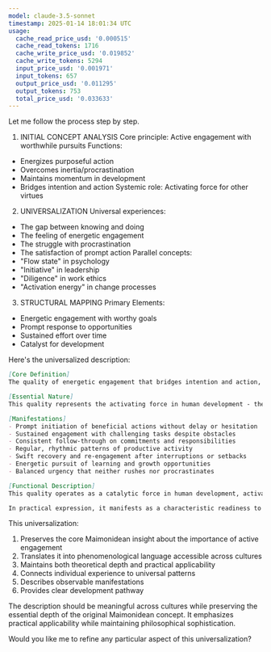 ```yaml
---
model: claude-3.5-sonnet
timestamp: 2025-01-14 18:01:34 UTC
usage:
  cache_read_price_usd: '0.000515'
  cache_read_tokens: 1716
  cache_write_price_usd: '0.019852'
  cache_write_tokens: 5294
  input_price_usd: '0.001971'
  input_tokens: 657
  output_price_usd: '0.011295'
  output_tokens: 753
  total_price_usd: '0.033633'
---
```


Let me follow the process step by step.

1. INITIAL CONCEPT ANALYSIS
Core principle: Active engagement with worthwhile pursuits
Functions: 
- Energizes purposeful action
- Overcomes inertia/procrastination
- Maintains momentum in development
- Bridges intention and action
Systemic role: Activating force for other virtues

2. UNIVERSALIZATION
Universal experiences:
- The gap between knowing and doing
- The feeling of energetic engagement
- The struggle with procrastination
- The satisfaction of prompt action
Parallel concepts:
- "Flow state" in psychology
- "Initiative" in leadership
- "Diligence" in work ethics
- "Activation energy" in change processes

3. STRUCTURAL MAPPING
Primary Elements:
- Energetic engagement with worthy goals
- Prompt response to opportunities
- Sustained effort over time
- Catalyst for development

Here's the universalized description:

```markdown
[Core Definition]
The quality of energetic engagement that bridges intention and action, characterized by prompt response to opportunity and sustained effort toward worthy goals. It manifests as the vital force that transforms knowledge into practice and potential into achievement, maintaining momentum in personal development and ethical action.

[Essential Nature]
This quality represents the activating force in human development - the capacity to overcome inertia and engage promptly and sustainably with worthwhile pursuits. It operates at the crucial intersection between understanding and action, providing the energy that transforms insight into practice and intention into achievement. Unlike mere hurriedness or superficial activity, it embodies purposeful, sustained engagement directed toward genuine growth and meaningful accomplishment.

[Manifestations]
- Prompt initiation of beneficial actions without delay or hesitation
- Sustained engagement with challenging tasks despite obstacles
- Consistent follow-through on commitments and responsibilities
- Regular, rhythmic patterns of productive activity
- Swift recovery and re-engagement after interruptions or setbacks
- Energetic pursuit of learning and growth opportunities
- Balanced urgency that neither rushes nor procrastinates

[Functional Description]
This quality operates as a catalytic force in human development, activating potential and transforming static knowledge into dynamic practice. It functions by generating an initial surge of energy to overcome inertia, then maintaining a steady flow of engagement that sustains progress. The quality calibrates itself to the task at hand, providing appropriate levels of activation without falling into either frantic activity or sluggish delay.

In practical expression, it manifests as a characteristic readiness to engage with valuable opportunities, combined with the staying power to see things through to completion. This creates a distinctive pattern of life marked by timely beginnings, steady progress, and reliable completion of worthwhile undertakings. The quality builds momentum over time, making subsequent activation progressively easier and creating an upward spiral of accomplished action.
```

This universalization:
1. Preserves the core Maimonidean insight about the importance of active engagement
2. Translates it into phenomenological language accessible across cultures
3. Maintains both theoretical depth and practical applicability
4. Connects individual experience to universal patterns
5. Describes observable manifestations
6. Provides clear development pathway

The description should be meaningful across cultures while preserving the essential depth of the original Maimonidean concept. It emphasizes practical applicability while maintaining philosophical sophistication.

Would you like me to refine any particular aspect of this universalization?